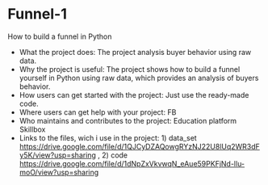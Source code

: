 # Funnel-1
How to build a funnel in Python
* What the project does: The project analysis buyer behavior using raw data.
* Why the project is useful: The project shows how to build a funnel yourself in Python using raw data, which provides an analysis of buyers behavior. 
* How users can get started with the project: Just use the ready-made code.
* Where users can get help with your project: FB
* Who maintains and contributes to the project: Education platform Skillbox
* Links to the files, wich i use in the project: 1) data_set https://drive.google.com/file/d/1QJCyDZAQowgRYzNJ22U8lUq2WR3dFy5K/view?usp=sharing , 2) code https://drive.google.com/file/d/1dNpZxVkvwqN_eAue59PKFjNd-llu-moO/view?usp=sharing
